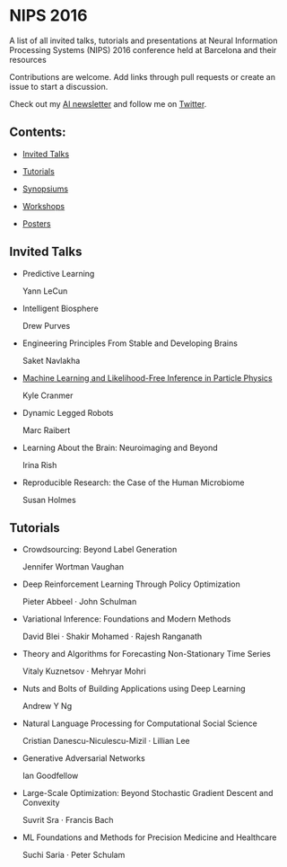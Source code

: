 # NIPS 2016
A list of all invited talks, tutorials and presentations at Neural Information Processing Systems (NIPS) 2016 conference held at Barcelona and their resources

Contributions are welcome. Add links through pull requests or create an issue to start a discussion.

Check out my [AI newsletter](https://www.getrevue.co/profile/hindupuravinash) and follow me on [Twitter](https://www.twitter.com/hindupuravinash).

## Contents:

- [Invited Talks](#invited-talks)

- [Tutorials](#tutorials)

- [Synopsiums](#synopsiums)

- [Workshops](#workshops)

- [Posters](#posters)


## Invited Talks

- Predictive Learning
  
  Yann LeCun


- Intelligent Biosphere
  
  Drew Purves


- Engineering Principles From Stable and Developing Brains

  Saket Navlakha


- [Machine Learning and Likelihood-Free Inference in Particle Physics](https://figshare.com/articles/NIPS_2016_Keynote_Machine_Learning_Likelihood_Free_Inference_in_Particle_Physics/4291565)

  Kyle Cranmer


- Dynamic Legged Robots

  Marc Raibert


- Learning About the Brain: Neuroimaging and Beyond

  Irina Rish


- Reproducible Research: the Case of the Human Microbiome

  Susan Holmes


## Tutorials

- Crowdsourcing: Beyond Label Generation

  Jennifer Wortman Vaughan

- Deep Reinforcement Learning Through Policy Optimization

  Pieter Abbeel · John Schulman
  
- Variational Inference: Foundations and Modern Methods

  David Blei · Shakir Mohamed · Rajesh Ranganath

- Theory and Algorithms for Forecasting Non-Stationary Time Series

  Vitaly Kuznetsov · Mehryar Mohri

- Nuts and Bolts of Building Applications using Deep Learning

  Andrew Y Ng

- Natural Language Processing for Computational Social Science

  Cristian Danescu-Niculescu-Mizil · Lillian Lee

- Generative Adversarial Networks

  Ian Goodfellow

- Large-Scale Optimization: Beyond Stochastic Gradient Descent and Convexity

  Suvrit Sra · Francis Bach

- ML Foundations and Methods for Precision Medicine and Healthcare

  Suchi Saria · Peter Schulam

